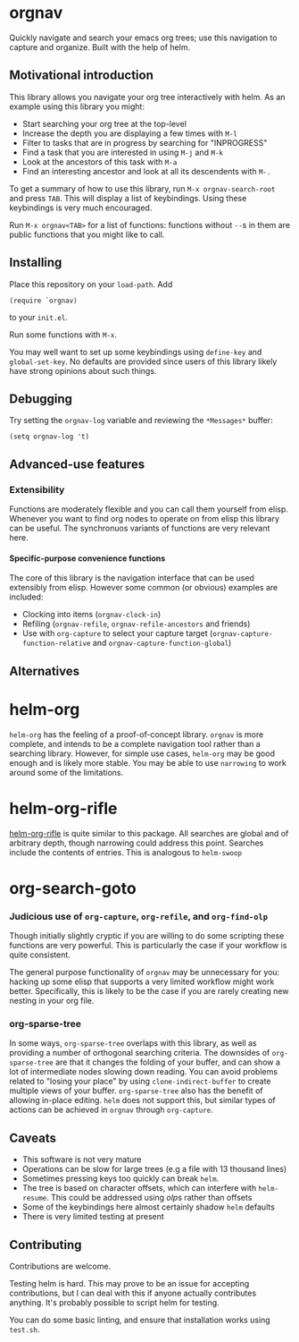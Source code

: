 # orgnav

Quickly navigate and search your emacs org trees; use this navigation to capture and organize.
Built with the help of helm.

## Motivational introduction

This library allows you navigate your org tree interactively with helm.
As an example using this library you might:

* Start searching your org tree at the top-level
* Increase the depth you are displaying a few times with `M-l`
* Filter to tasks that are in progress by searching for "INPROGRESS"
* Find a task that you are interested in using `M-j` and `M-k`
* Look at the ancestors of this task with `M-a`
* Find an interesting ancestor and look at all its descendents with `M-.`

To get a summary of how to use this library, run `M-x orgnav-search-root` and press `TAB`.
This will display a list of keybindings. Using these keybindings is very much encouraged.

Run `M-x orgnav<TAB>` for a list of functions: functions without `--`s in them
are public functions that you might like to call.

## Installing

Place this repository on your `load-path`. Add

```
(require `orgnav)
```

to your `init.el`.

Run some functions with `M-x`.

You may well want to set up some keybindings using
`define-key` and `global-set-key`. No defaults are provided since users
of this library likely have strong opinions about such things.

## Debugging

Try setting the `orgnav-log` variable and reviewing the `*Messages*` buffer:

```
(setq orgnav-log 't)
```

## Advanced-use features
### Extensibility
Functions are moderately flexible and you can call them yourself from elisp.
Whenever you want to find org nodes to operate on from elisp this library can be useful. The synchronuos variants of functions are very relevant here.

#### Specific-purpose convenience functions
The core of this library is the navigation interface that can be used extensibly from elisp. However some common (or obvious) examples are included:


* Clocking into items (`orgnav-clock-in`)
* Refiling (`orgnav-refile`, `orgnav-refile-ancestors` and friends)
* Use with `org-capture` to select your capture target (`orgnav-capture-function-relative` and `orgnav-capture-function-global`)

## Alternatives

# helm-org
`helm-org` has the feeling of a proof-of-concept library. `orgnav` is more complete, and
intends to be a complete navigation tool rather than a searching library.
However, for simple use cases, `helm-org` may be good enough and is likely more stable.
You may be able to use `narrowing` to work around some of the limitations.

# helm-org-rifle

[helm-org-rifle](https://github.com/alphapapa/helm-org-rifle#changelog) is quite similar to this package.
All searches are global and of arbitrary depth, though narrowing could address this point.
Searches include the contents of entries. This is analogous to `helm-swoop`

# org-search-goto


### Judicious use of `org-capture`, `org-refile`, and `org-find-olp`
Though initially slightly cryptic if you are willing to do some
scripting these functions are very powerful. This is particularly the case if
your workflow is quite consistent.

The general purpose functionality of `orgnav` may be unnecessary for you:
hacking up some elisp that supports a very limited workflow might work better.
Specifically, this is likely to be the case if you are rarely creating new nesting
in your org file.

### org-sparse-tree
In some ways, `org-sparse-tree` overlaps with this library, as well as providing
a number of orthogonal searching criteria. The downsides of `org-sparse-tree` are
that it changes the folding of your buffer, and can show a lot of intermediate nodes
slowing down reading.
You can avoid problems related to "losing your place" by using `clone-indirect-buffer`
to create multiple views of your buffer.
`org-sparse-tree` also has the benefit of allowing in-place editing.
`helm` does not support this, but similar types of actions can be achieved in `orgnav` through
`org-capture`.

## Caveats

* This software is not very mature
* Operations can be slow for large trees (e.g a file with 13 thousand lines)
* Sometimes pressing keys too quickly can break `helm`.
* The tree is based on character offsets, which can interfere with `helm-resume`. This could be addressed using *olp*s rather than offsets
* Some of the keybindings here almost certainly shadow `helm` defaults
* There is very limited testing at present

## Contributing

Contributions are welcome.

Testing helm is hard. This may prove to be an issue for accepting contributions, but I can deal with
this if anyone actually contributes anything. It's probably possible to script helm for testing.

You can do some basic linting, and ensure that installation works using `test.sh`.

